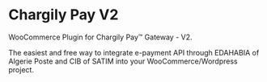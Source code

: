 # Chargily Pay V2

WooCommerce Plugin for Chargily Pay™ Gateway - V2.

The easiest and free way to integrate e-payment API through EDAHABIA of Algerie Poste and CIB of SATIM into your WooCommerce/Wordpress project.

